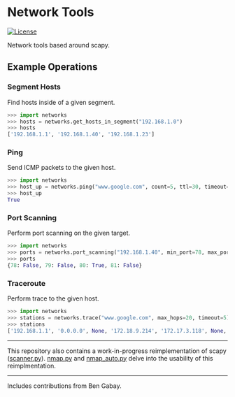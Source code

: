 # Network Tools

[![License](https://img.shields.io/github/license/adamalston/network-tools?color=black)](LICENSE)

Network tools based around scapy.

## Example Operations

<!-- ### ARP Spoofing

Perform arp spoofing attack on the given target.

```python
>>> import networks
>>> target = "192.168.1.40"
>>> gateway = "192.168.1.1"
>>> networks.arp_spoofing(target, gateway, interval=1, timeout=120)
``` -->

### Segment Hosts

Find hosts inside of a given segment.

```python
>>> import networks
>>> hosts = networks.get_hosts_in_segment("192.168.1.0")
>>> hosts
['192.168.1.1', '192.168.1.40', '192.168.1.23']
```

### Ping

Send ICMP packets to the given host.

```python
>>> import networks
>>> host_up = networks.ping("www.google.com", count=5, ttl=30, timeout=5)
>>> host_up
True
```

### Port Scanning

Perform port scanning on the given target.

```python
>>> import networks
>>> ports = networks.port_scanning("192.168.1.40", min_port=78, max_port=81, timeout=30)
>>> ports
{78: False, 79: False, 80: True, 81: False}
```

### Traceroute

Perform trace to the given host.

```python
>>> import networks
>>> stations = networks.trace("www.google.com", max_hops=20, timeout=5)
>>> stations
['192.168.1.1', '0.0.0.0', None, '172.18.9.214', '172.17.3.118', None, None, '209.85.241.75', '172.217.18.100']
```

---

This repository also contains a work-in-progress reimplementation of scapy ([scanner.py](tools/scanner.py)). [nmap.py](tools/nmap.py) and [nmap_auto.py](tools/nmap_auto.py) delve into the usability of this reimplmentation.

---

Includes contributions from Ben Gabay.